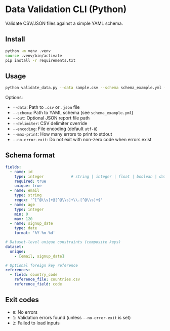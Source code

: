 # Data Validation CLI (Python)

Validate CSV/JSON files against a simple YAML schema.

## Install

```bash
python -m venv .venv
source .venv/bin/activate
pip install -r requirements.txt
```

## Usage

```bash
python validate_data.py --data sample.csv --schema schema_example.yml --out report.json
```

Options:
- `--data`: Path to `.csv` or `.json` file
- `--schema`: Path to YAML schema (see `schema_example.yml`)
- `--out`: Optional JSON report file path
- `--delimiter`: CSV delimiter override
- `--encoding`: File encoding (default `utf-8`)
- `--max-print`: How many errors to print to stdout
- `--no-error-exit`: Do not exit with non-zero code when errors exist

## Schema format

```yaml
fields:
  - name: id
    type: integer            # string | integer | float | boolean | date | datetime
    required: true
    unique: true
  - name: email
    type: string
    regex: '^[^@\\s]+@[^@\\s]+\\.[^@\\s]+$'
  - name: age
    type: integer
    min: 0
    max: 120
  - name: signup_date
    type: date
    format: '%Y-%m-%d'

# Dataset-level unique constraints (composite keys)
dataset:
  unique:
    - [email, signup_date]

# Optional foreign key reference
references:
  - field: country_code
    reference_file: countries.csv
    reference_field: code
```

## Exit codes
- `0`: No errors
- `1`: Validation errors found (unless `--no-error-exit` is set)
- `2`: Failed to load inputs
